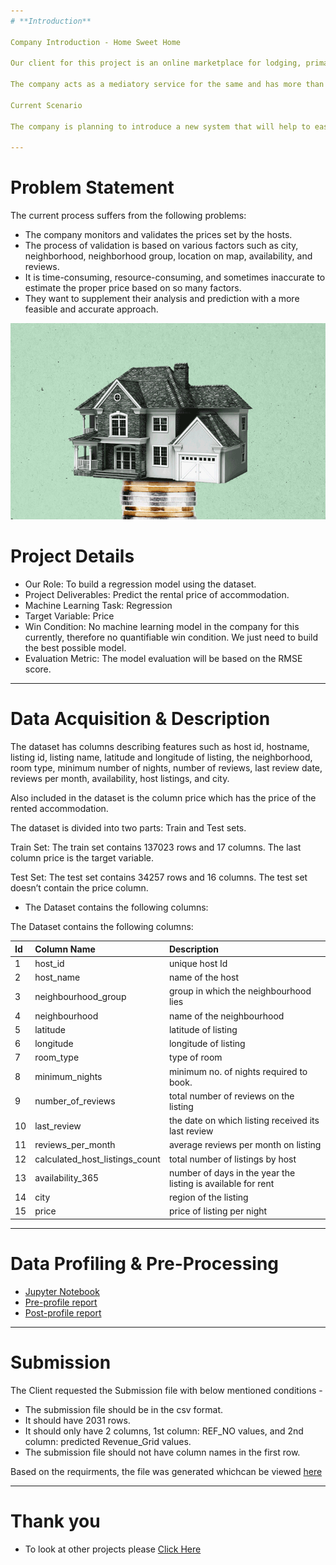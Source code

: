 ```yaml
---
# **Introduction**

Company Introduction - Home Sweet Home

Our client for this project is an online marketplace for lodging, primarily home stays for vacation rentals, and tourism activities.Home Sweet Home (HSH) allows hosts to rent their homestays to other people as guests.

The company acts as a mediatory service for the same and has more than 80,000 hosts across 19 cities. Their goal is to provide the best hospitality service to their customers in a more unique and personalized manner.

Current Scenario

The company is planning to introduce a new system that will help to easily monitor and predict the rental prices of homes across various cities.

---
```


# **Problem Statement**

The current process suffers from the following problems:

- The company monitors and validates the prices set by the hosts.
- The process of validation is based on various factors such as city, neighborhood, neighborhood group, location on map, availability, and reviews.
- It is time-consuming, resource-consuming, and sometimes inaccurate to estimate the proper price based on so many factors.
- They want to supplement their analysis and prediction with a more feasible and accurate approach.


<p align="center"><img src="https://raw.githubusercontent.com/Mihir-Ai-lab/Academic-Projects/main/Images/House-price-prediction.gif"></p>

# **Project Details**

- Our Role: To build a regression model using the dataset.
- Project Deliverables: Predict the rental price of accommodation.
- Machine Learning Task: Regression
- Target Variable: Price
- Win Condition: No machine learning model in the company for this currently, therefore no quantifiable win condition. We just need to build the best possible model.
- Evaluation Metric: The model evaluation will be based on the RMSE score.

---
# **Data Acquisition & Description**

The dataset has columns describing features such as host id, hostname, listing id, listing name, latitude and longitude of listing, the neighborhood, room type, minimum number of nights, number of reviews, last review date, reviews per month, availability, host listings, and city.

Also included in the dataset is the column price which has the price of the rented accommodation.

The dataset is divided into two parts: Train and Test sets.

Train Set: The train set contains 137023 rows and 17 columns. The last column price is the target variable.

Test Set: The test set contains 34257 rows and 16 columns. The test set doesn’t contain the price column.

- The Dataset contains the following columns:


The Dataset contains the following columns:

|Id|Column Name|Description
|:--|:--|:--|
|1|host_id|	unique host Id|
|2|host_name|	name of the host|
|3|neighbourhood_group|	group in which the neighbourhood lies|
|4|neighbourhood|	name of the neighbourhood|
|5|latitude|	latitude of listing|
|6|longitude|	longitude of listing|
|7|room_type|	type of room|
|8|minimum_nights|	minimum no. of nights required to book.|
|9|number_of_reviews|	total number of reviews on the listing|
|10|last_review|	the date on which listing received its last review|
|11|reviews_per_month|	average reviews per month on listing|
|12|calculated_host_listings_count|	total number of listings by host|
|13|availability_365|	number of days in the year the listing is available for rent|
|14|city|	region of the listing|
|15|price|	price of listing per night|

---
# **Data Profiling & Pre-Processing**

- [Jupyter Notebook](https://github.com/Mihir-Ai-lab/Insaid/blob/main/ML%20Projects/AE%20Corp/Customer%20Classification.ipynb "Jupyter Notebook")
- [Pre-profile report](https://raw.githubusercontent.com/Mihir-Ai-lab/Academic-Projects/main/ML%20Projects/AE%20Corp/AEcorp_preprofile_report.html "Pre-profile report")
- [Post-profile report](https://raw.githubusercontent.com/Mihir-Ai-lab/Academic-Projects/main/ML%20Projects/AE%20Corp/AEcorp_postprofile_report.html "Post-profile report")

---
# **Submission**

The Client requested the Submission file with below mentioned conditions - 

- The submission file should be in the csv format.
- It should have 2031 rows.
- It should only have 2 columns, 1st column: REF_NO values, and 2nd column: predicted Revenue_Grid values.
- The submission file should not have column names in the first row.

Based on the requirments, the file was generated whichcan be viewed [here](https://github.com/Mihir-Ai-lab/Academic-Projects/blob/main/ML%20Projects/AE%20Corp/submission.csv "here")

---
# **Thank you**

- To look at other projects please [Click Here](https://github.com/Mihir-Ai-lab/Academic-Projects/tree/main "Click Here")
